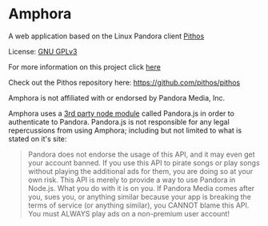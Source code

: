 # Amphora
A web application based on the Linux Pandora client [Pithos](https://pithos.github.io/)

License: [GNU GPLv3](https://www.gnu.org/licenses/gpl-3.0.en.html)

For more information on this project click [here](https://github.com/krab7191/Amphora)

Check out the Pithos repository here:
https://github.com/pithos/pithos

Amphora is not affiliated with or endorsed by Pandora Media, Inc.

Amphora uses a [3rd party node module](https://github.com/FireController1847/Pandora.js) called Pandora.js in order to authenticate to Pandora. Pandora.js is not responsible for any legal repercussions from using Amphora; including but not limited to what is stated on it's site: 

> Pandora does not endorse the usage of this API, and it may even get your account banned. If you use this API to pirate songs or play songs without playing the additional ads for them, you are doing so at your own risk. This API is merely to provide a way to use Pandora in Node.js. What you do with it is on you. If Pandora Media comes after you, sues you, or anything similar because your app is breaking the terms of service (or anything similar), you CANNOT blame this API. You must ALWAYS play ads on a non-premium user account!
